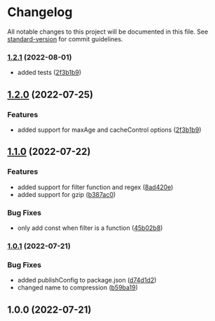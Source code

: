 # Changelog

All notable changes to this project will be documented in this file. See [standard-version](https://github.com/conventional-changelog/standard-version) for commit guidelines.

### [1.2.1](https://github.com/exreplay/nuxt-compression/compare/v1.2.0...v1.2.1) (2022-08-01)

* added tests ([2f3b1b9](https://github.com/exreplay/nuxt-compression/commit/85a94380d679bf5514f3e5b9a3eead4ed2f7fd36))

## [1.2.0](https://github.com/exreplay/nuxt-compression/compare/v1.1.0...v1.2.0) (2022-07-25)


### Features

* added support for maxAge and cacheControl options ([2f3b1b9](https://github.com/exreplay/nuxt-compression/commit/2f3b1b9f54e4827e81b0578e595f97afdd234840))

## [1.1.0](https://github.com/exreplay/nuxt-compression/compare/v1.0.1...v1.1.0) (2022-07-22)


### Features

* added support for filter function and regex ([8ad420e](https://github.com/exreplay/nuxt-compression/commit/8ad420ea86ea6852f7b0df775d7feeb4c0ab3113))
* added support for gzip ([b387ac0](https://github.com/exreplay/nuxt-compression/commit/b387ac010017a9ece0f6e7eea6fddd7c9b726ecb))


### Bug Fixes

* only add const when filter is a function ([45b02b8](https://github.com/exreplay/nuxt-compression/commit/45b02b8d8da641031cb378dce4244dd0527723ce))

### [1.0.1](https://github.com/exreplay/nuxt-compression/compare/v1.0.0...v1.0.1) (2022-07-21)


### Bug Fixes

* added publishConfig to package.json ([d74d1d2](https://github.com/exreplay/nuxt-compression/commit/d74d1d27f62d289bebf33fa1a89eeb02ec8bdd0b))
* changed name to compression ([b59ba19](https://github.com/exreplay/nuxt-compression/commit/b59ba190dcd1b86f2ce8121eceb3ef0282531674))

## 1.0.0 (2022-07-21)
